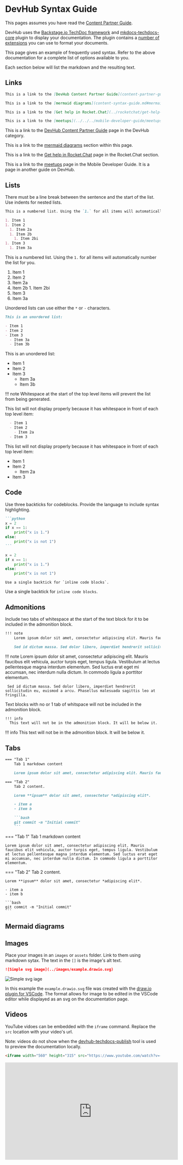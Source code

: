 # DevHub Syntax Guide

This pages assumes you have read the [Content Partner Guide](../content-partner-guide/).

DevHub uses the [Backstage.io TechDoc framework](https://backstage.io/docs/features/techdocs/) and [mkdocs-techdocs-core](https://github.com/backstage/mkdocs-techdocs-core) plugin to display your documentation. The plugin contains a [number of extensions](https://github.com/backstage/mkdocs-techdocs-core?tab=readme-ov-file#mkdocs-plugins-and-extensions) you can use to format your documents.

This page gives an example of frequently used syntax. Refer to the above documentation for a complete list of options available to you.

Each section below will list the markdown and the resulting text.

## Links

```markdown
This is a link to the [DevHub Content Partner Guide](content-partner-guide.md) page in the DevHub category.

This is a link to the [mermaid diagrams](content-syntax-guide.md#mermaid-diagrams) section within this page.

This is a link to the [Get help in Rocket.Chat](../rocketchat/get-help-in-rocketchat.md) page in the Rocket.Chat section.

This is a link to the [meetups](../../../mobile-developer-guide/meetups/) page in the Mobile Developer Guide. It is a page in another guide on DevHub. 

```

This is a link to the [DevHub Content Partner Guide](content-partner-guide.md) page in the DevHub category.

This is a link to the [mermaid diagrams](content-syntax-guide.md#mermaid-diagrams) section within this page.

This is a link to the [Get help in Rocket.Chat](../rocketchat/get-help-in-rocketchat.md) page in the Rocket.Chat section.

This is a link to the [meetups](../../../mobile-developer-guide/meetups/) page in the Mobile Developer Guide. It is a page in another guide on DevHub. 

## Lists

There must be a line break between the sentence and the start of the list. Use indents for nested lists. 

```markdown
This is a numbered list. Using the `1.` for all items will automatically number the list for you.

1. Item 1
1. Item 2
  1. Item 2a
  1. Item 2b
    1. Item 2bi
1. Item 3
  1. Item 3a
```

This is a numbered list. Using the `1.` for all items will automatically number the list for you.

1. Item 1
1. Item 2
  1. Item 2a
  1. Item 2b
    1. Item 2bi
1. Item 3
  1. Item 3a

Unordered lists can use either the `*` or `-` characters.

```markdown
This is an unordered list:

- Item 1
- Item 2
- Item 3
  - Item 3a
  - Item 3b
```

This is an unordered list:

- Item 1
- Item 2
- Item 3
  - Item 3a
  - Item 3b

!!! note
    Whitespace at the start of the top level items will prevent the list from being generated. 

This list will not display properly because it has whitespace in front of each top level item:   

```markdown
  - Item 1
  - Item 2
    - Item 2a
  - Item 3
```
 This list will not display properly because it has whitespace in front of each top level item:   

  - Item 1
  - Item 2
    - Item 2a
  - Item 3 

## Code 

Use three backticks for codeblocks. Provide the language to include syntax highlighting.

````markdown
```python
x = 2
if x == 1:
    print("x is 1.")
else:
    print("x is not 1")
```    
````

```python
x = 2
if x == 1:
    print("x is 1.")
else:
    print("x is not 1")
```

```
Use a single backtick for `inline code blocks`.
```

Use a single backtick for `inline code blocks`.


## Admonitions

Include two tabs of whitespace at the start of the text block for it to be included in the admonition block.

```markdown
!!! note
    Lorem ipsum dolor sit amet, consectetur adipiscing elit. Mauris faucibus elit vehicula, auctor turpis eget, tempus ligula. Vestibulum at lectus pellentesque magna interdum elementum. Sed luctus erat eget mi accumsan, nec interdum nulla dictum. In commodo ligula a porttitor elementum.

    Sed id dictum massa. Sed dolor libero, imperdiet hendrerit sollicitudin eu, euismod a arcu. Phasellus malesuada sagittis leo at fringilla. 
```

!!! note
    Lorem ipsum dolor sit amet, consectetur adipiscing elit. Mauris faucibus elit vehicula, auctor turpis eget, tempus ligula. Vestibulum at lectus pellentesque magna interdum elementum. Sed luctus erat eget mi accumsan, nec interdum nulla dictum. In commodo ligula a porttitor elementum.

     Sed id dictum massa. Sed dolor libero, imperdiet hendrerit sollicitudin eu, euismod a arcu. Phasellus malesuada sagittis leo at fringilla. 


Text blocks with no or 1 tab of whitspace will not be included in the admonition block.

```markdown
!!! info
  This text will not be in the admonition block. It will be below it.
```

!!! info
  This text will not be in the admonition block. It will be below it.

## Tabs


```markdown
=== "Tab 1"
    Tab 1 markdown content

    Lorem ipsum dolor sit amet, consectetur adipiscing elit. Mauris faucibus elit vehicula, auctor turpis eget, tempus ligula. Vestibulum at lectus pellentesque magna interdum elementum. Sed luctus erat eget mi accumsan, nec interdum nulla dictum. In commodo ligula a porttitor elementum.

=== "Tab 2"
    Tab 2 content.

    Lorem **ipsum** dolor sit amet, consectetur *adipiscing elit*.

    - item a
    - item b

    ```bash
    git commit -m "Initial commit"
    ```
```

=== "Tab 1"
    Tab 1 markdown content

    Lorem ipsum dolor sit amet, consectetur adipiscing elit. Mauris faucibus elit vehicula, auctor turpis eget, tempus ligula. Vestibulum at lectus pellentesque magna interdum elementum. Sed luctus erat eget mi accumsan, nec interdum nulla dictum. In commodo ligula a porttitor elementum.

=== "Tab 2"
    Tab 2 content.

    Lorem **ipsum** dolor sit amet, consectetur *adipiscing elit*.

    - item a
    - item b

    ```bash
    git commit -m "Initial commit"
    ```

## Mermaid diagrams    



## Images

Place your images in an `images` or `assets` folder. Link to them using markdown sytax. The text in the `[]` is the image's alt text.

```markdown
![Simple svg image](../images/example.drawio.svg)
```

![Simple svg iage](../images/example.drawio.svg)


In this example the `example.drawio.svg` file was created with the [draw.io plugin for VSCode](https://www.drawio.com/blog/embed-diagrams-vscode). The format allows for image to be edited in the VSCode editor while displayed as an svg on the documentation page.



## Videos

YouTube vidoes can be embedded with the `iframe` command. Replace the `src` location with your video's url. 

Note: videos do not show when the [devhub-techdocs-publish](https://github.com/bcgov/devhub-techdocs-publish/blob/main/docs/index.md#how-to-use-the-docker-image-to-preview-content-locally) tool is used to preview the documentation locally.

```html
<iframe width="560" height="315" src="https://www.youtube.com/watch?v=-Tkqe0lRuE0" title="Introduction into GitOps and ArgoCD" frameborder="0" allow="accelerometer; autoplay; clipboard-write; encrypted-media; gyroscope; picture-in-picture" allowfullscreen></iframe>
```

<iframe width="560" height="315" src="https://www.youtube.com/watch?v=-Tkqe0lRuE0" title="Introduction into GitOps and ArgoCD" frameborder="0" allow="accelerometer; autoplay; clipboard-write; encrypted-media; gyroscope; picture-in-picture" allowfullscreen></iframe>
